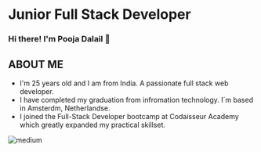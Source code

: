 # Junior Full Stack Developer

### Hi there! I'm Pooja DalaiI :wave:

## ABOUT ME

- I'm 25 years old and I am from India. A passionate full stack web developer.
- I have completed my graduation from infromation technology. I´m based in Amsterdm, Netherlandse.
- I joined the Full-Stack Developer bootcamp at Codaisseur Academy which greatly expanded my practical skillset.

<img align="left" alt="medium" src="https://img.shields.io/badge/Sequelize-52B0E7?style=for-the-badge&logo=Sequelize&logoColor=white" />

<!--
Things I code with
Javascript React Webpack github redux ReactiveX GraphQL Sass Styled Components git NodeJS  npm html5 Prettier



**poojadalai/poojadalai** is a ✨ _special_ ✨ repository because its `README.md` (this file) appears on your GitHub profile.

Here are some ideas to get you started:

- 🔭 I’m currently working on ...
- 🌱 I’m currently learning ...
- 👯 I’m looking to collaborate on ...
- 🤔 I’m looking for help with ...
- 💬 Ask me about ...
- 📫 How to reach me: ...
- 😄 Pronouns: ...
- ⚡ Fun fact: ...
-->
